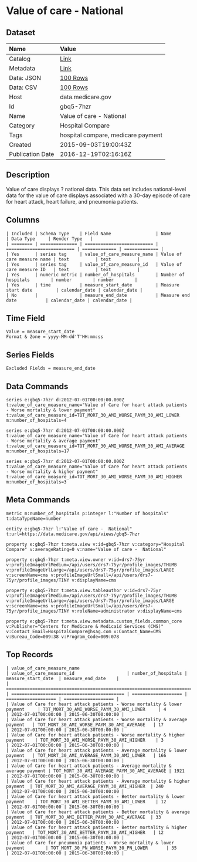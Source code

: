 # Value of care - National

## Dataset

| Name | Value |
| :--- | :---- |
| Catalog | [Link](https://catalog.data.gov/dataset/value-of-care-national) |
| Metadata | [Link](https://data.medicare.gov/api/views/gbq5-7hzr) |
| Data: JSON | [100 Rows](https://data.medicare.gov/api/views/gbq5-7hzr/rows.json?max_rows=100) |
| Data: CSV | [100 Rows](https://data.medicare.gov/api/views/gbq5-7hzr/rows.csv?max_rows=100) |
| Host | data.medicare.gov |
| Id | gbq5-7hzr |
| Name | Value of care - National |
| Category | Hospital Compare |
| Tags | hospital compare, medicare payment |
| Created | 2015-09-03T19:00:43Z |
| Publication Date | 2016-12-19T02:16:16Z |

## Description

Value of care displays ? national data. This data set includes national-level data for the value of care displays associated with a 30-day episode of care for heart attack, heart failure, and pneumonia patients.

## Columns

```ls
| Included | Schema Type    | Field Name                 | Name                       | Data Type     | Render Type   |
| ======== | ============== | ========================== | ========================== | ============= | ============= |
| Yes      | series tag     | value_of_care_measure_name | Value of care measure name | text          | text          |
| Yes      | series tag     | value_of_care_measure_id   | Value of care measure ID   | text          | text          |
| Yes      | numeric metric | number_of_hospitals        | Number of hospitals        | number        | number        |
| Yes      | time           | measure_start_date         | Measure start date         | calendar_date | calendar_date |
| No       |                | measure_end_date           | Measure end date           | calendar_date | calendar_date |
```

## Time Field

```ls
Value = measure_start_date
Format & Zone = yyyy-MM-dd'T'HH:mm:ss
```

## Series Fields

```ls
Excluded Fields = measure_end_date
```

## Data Commands

```ls
series e:gbq5-7hzr d:2012-07-01T00:00:00.000Z t:value_of_care_measure_name="Value of Care for heart attack patients - Worse mortality & lower payment" t:value_of_care_measure_id=TOT_MORT_30_AMI_WORSE_PAYM_30_AMI_LOWER m:number_of_hospitals=4

series e:gbq5-7hzr d:2012-07-01T00:00:00.000Z t:value_of_care_measure_name="Value of Care for heart attack patients - Worse mortality & average payment" t:value_of_care_measure_id=TOT_MORT_30_AMI_WORSE_PAYM_30_AMI_AVERAGE m:number_of_hospitals=17

series e:gbq5-7hzr d:2012-07-01T00:00:00.000Z t:value_of_care_measure_name="Value of Care for heart attack patients - Worse mortality & higher payment" t:value_of_care_measure_id=TOT_MORT_30_AMI_WORSE_PAYM_30_AMI_HIGHER m:number_of_hospitals=3
```

## Meta Commands

```ls
metric m:number_of_hospitals p:integer l:"Number of hospitals" t:dataTypeName=number

entity e:gbq5-7hzr l:"Value of care -  National" t:url=https://data.medicare.gov/api/views/gbq5-7hzr

property e:gbq5-7hzr t:meta.view v:id=gbq5-7hzr v:category="Hospital Compare" v:averageRating=0 v:name="Value of care -  National"

property e:gbq5-7hzr t:meta.view.owner v:id=drs7-75yr v:profileImageUrlMedium=/api/users/drs7-75yr/profile_images/THUMB v:profileImageUrlLarge=/api/users/drs7-75yr/profile_images/LARGE v:screenName=cms v:profileImageUrlSmall=/api/users/drs7-75yr/profile_images/TINY v:displayName=cms

property e:gbq5-7hzr t:meta.view.tableauthor v:id=drs7-75yr v:profileImageUrlMedium=/api/users/drs7-75yr/profile_images/THUMB v:profileImageUrlLarge=/api/users/drs7-75yr/profile_images/LARGE v:screenName=cms v:profileImageUrlSmall=/api/users/drs7-75yr/profile_images/TINY v:roleName=administrator v:displayName=cms

property e:gbq5-7hzr t:meta.view.metadata.custom_fields.common_core v:Publisher="Centers for Medicare & Medicaid Services (CMS)" v:Contact_Email=HospitalCompare@hsag.com v:Contact_Name=CMS v:Bureau_Code=009:38 v:Program_Code=009:078
```

## Top Records

```ls
| value_of_care_measure_name                                                    | value_of_care_measure_id                    | number_of_hospitals | measure_start_date  | measure_end_date    | 
| ============================================================================= | =========================================== | =================== | =================== | =================== | 
| Value of Care for heart attack patients - Worse mortality & lower payment     | TOT_MORT_30_AMI_WORSE_PAYM_30_AMI_LOWER     | 4                   | 2012-07-01T00:00:00 | 2015-06-30T00:00:00 | 
| Value of Care for heart attack patients - Worse mortality & average payment   | TOT_MORT_30_AMI_WORSE_PAYM_30_AMI_AVERAGE   | 17                  | 2012-07-01T00:00:00 | 2015-06-30T00:00:00 | 
| Value of Care for heart attack patients - Worse mortality & higher payment    | TOT_MORT_30_AMI_WORSE_PAYM_30_AMI_HIGHER    | 3                   | 2012-07-01T00:00:00 | 2015-06-30T00:00:00 | 
| Value of Care for heart attack patients - Average mortality & lower payment   | TOT_MORT_30_AMI_AVERAGE_PAYM_30_AMI_LOWER   | 166                 | 2012-07-01T00:00:00 | 2015-06-30T00:00:00 | 
| Value of Care for heart attack patients - Average mortality & average payment | TOT_MORT_30_AMI_AVERAGE_PAYM_30_AMI_AVERAGE | 1921                | 2012-07-01T00:00:00 | 2015-06-30T00:00:00 | 
| Value of Care for heart attack patients - Average mortality & higher payment  | TOT_MORT_30_AMI_AVERAGE_PAYM_30_AMI_HIGHER  | 240                 | 2012-07-01T00:00:00 | 2015-06-30T00:00:00 | 
| Value of Care for heart attack patients - Better mortality & lower payment    | TOT_MORT_30_AMI_BETTER_PAYM_30_AMI_LOWER    | 12                  | 2012-07-01T00:00:00 | 2015-06-30T00:00:00 | 
| Value of Care for heart attack patients - Better mortality & average payment  | TOT_MORT_30_AMI_BETTER_PAYM_30_AMI_AVERAGE  | 33                  | 2012-07-01T00:00:00 | 2015-06-30T00:00:00 | 
| Value of Care for heart attack patients - Better mortality & higher payment   | TOT_MORT_30_AMI_BETTER_PAYM_30_AMI_HIGHER   | 12                  | 2012-07-01T00:00:00 | 2015-06-30T00:00:00 | 
| Value of Care for pneumonia patients - Worse mortality & lower payment        | TOT_MORT_30_PN_WORSE_PAYM_30_PN_LOWER       | 35                  | 2012-07-01T00:00:00 | 2015-06-30T00:00:00 | 
```